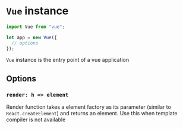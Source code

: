 # `Vue` instance

```ts
import Vue from "vue";

let app = new Vue({
  // options
});
```

`Vue` instance is the entry point of a vue application

## Options

### `render: h => element`

Render function takes a element factory as its parameter (similar to
`React.createElement`) and returns an element. Use this when template compiler
is not available
